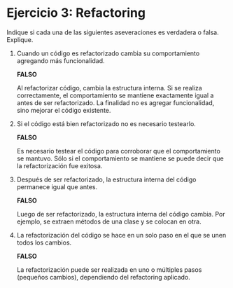# Ejercicio 3: Refactoring

Indique si cada una de las siguientes aseveraciones es verdadera o falsa. Explique.

1. Cuando un código es refactorizado cambia su comportamiento agregando más funcionalidad.

    **FALSO**

    Al refactorizar código, cambia la estructura interna. Si se realiza correctamente, el comportamiento se mantiene exactamente igual a antes de ser refactorizado. La finalidad no es agregar funcionalidad, sino mejorar el código existente.

2. Si el código está bien refactorizado no es necesario testearlo.

    **FALSO**

    Es necesario testear el código para corroborar que el comportamiento se mantuvo. Sólo si el comportamiento se mantiene se puede decir que la refactorización fue exitosa.

3. Después de ser refactorizado, la estructura interna del código permanece igual que antes.

    **FALSO**

    Luego de ser refactorizado, la estructura interna del código cambia. Por ejemplo, se extraen métodos de una clase y se colocan en otra.

4. La refactorización del código se hace en un solo paso en el que se unen todos los cambios.

    **FALSO**

    La refactorización puede ser realizada en uno o múltiples pasos (pequeños cambios), dependiendo del refactoring aplicado.